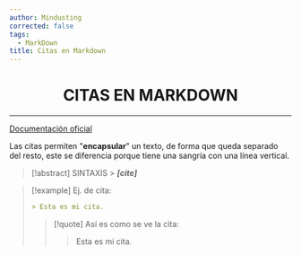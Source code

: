 ```yaml
---
author: Mindusting
corrected: false
tags:
  - MarkDown
title: Citas en Markdown
---
```


<h1 style="text-align:center;">CITAS EN MARKDOWN</h1>

---

[Documentación oficial](<https://help.obsidian.md/Editing+and+formatting/Basic+formatting+syntax#Quotes>)

Las citas permiten "**encapsular**" un texto, de forma que queda separado del resto, este se diferencia porque tiene una sangría con una línea vertical.

> [!abstract] SINTAXIS
> \> ***\[cite\]***

> [!example] Ej. de cita:
> ```md
> > Esta es mi cita.
> ```
>
> > [!quote] Así es como se ve la cita:
> > > Esta es mi cita.

